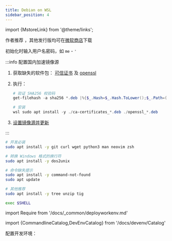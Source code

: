 ```yaml
---
title: Debian on WSL
sidebar_position: 4
---
```


import {MstoreLink} from '@theme/links';

作者推荐 <MstoreLink id="9MSVKQC78PK6" name="安装 Debian on WSL"/>，其他发行版均可在<a href="https://aka.ms/wslstore">微软商店</a>下载

初始化时输入用户名密码，如 `me` - `'`

:::info 配置国内加速镜像源

1. 获取缺失的软件包：
   [可信证书](https://packages.debian.org/stable/all/ca-certificates/download)
   及 [openssl](https://packages.debian.org/stable/amd64/openssl/download)
2. 执行：

   ```powershell
   # 验证 SHA256 校验码
   get-filehash -a sha256 *.deb |%{$_.Hash=$_.Hash.ToLower();$_.Path=(ls $_.Path).Name;;$_}| fl path,hash

   # 安装
   wsl sudo apt install -y ./ca-certificates_*.deb ./openssl_*.deb
   ```
3. <a href="/docs/setup-linux/for-debian#国内镜像软件仓" target="_blank">
   设置镜像源并更新</a>

:::

```bash
# 开发必装
sudo apt install -y git curl wget python3 man neovim zsh

# 转换 Windows 格式的换行符
sudo apt install -y dos2unix

# 命令缺失提示
sudo apt install -y command-not-found
sudo apt update

# 其他推荐
sudo apt install -y tree unzip tig

exec $SHELL
```

import Require from '/docs/_common/deployworkenv.md'

<Require />

import {CommandlineCatalog,DevEnvCatalog} from '/docs/devenv/Catalog'

配置开发环境：

<CommandlineCatalog />

<DevEnvCatalog />
